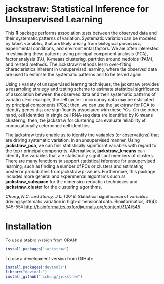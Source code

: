 # jackstraw: Statistical Inference for Unsupervised Learning

This **R** package performs association tests between the observed data and their systematic patterns of variation. Systematic variation can be modeled by latent variables, that are likely arising from biological processes, experimental conditions, and environmental factors. We are often interested in estimating these patterns using principal component analysis (PCA), factor analysis (FA), K-means clustering, partition around medoids (PAM), and related methods. The jackstraw methods learn over-fitting characteristics inherent in unsupervised learning, where the observed data are used to estimate the systematic patterns and to be tested again.

Using a variety of unsupervised learning techniques, the jackstraw provides a resampling strategy and testing scheme to estimate statistical significance of association between the observed data and their systematic patterns of variation. For example, the cell cycle in microarray data may be estimated by principal components (PCs); then, we can use the jackstraw for PCA to identify genes that are significantly associated with these PCs. On the other hand, cell identities in single cell RNA-seq data are identified by K-means clustering; then, the jackstraw for clustering can evaluate reliability of computationally determined cell identities.

The jackstraw tests enable us to identify the variables (or observations) that are driving systematic variation, in an unsupervised manner. Using **jackstraw_pca**, we can find statistically significant variables with regard to the top r principal components. Alternatively, **jackstraw_kmeans** can identify the variables that are statistically significant members of clusters. There are many functions to support statistical inference for unsupervised learning, such as finding a number of PCs or clusters and estimating posterior probabilities from jackstraw p-values. Furthermore, this package includes more general and experimental algorithms such as **jackstraw_subspace** for the dimension reduction techniques and **jackstraw_cluster** for the clustering algorithms.

*Chung, N.C.* and *Storey, J.D.* (2015) Statistical significance of variables driving systematic variation in high-dimensional data. Bioinformatics, 31(4): 545-554
http://bioinformatics.oxfordjournals.org/content/31/4/545

# Installation

To use a stable version from CRAN:
```R
install.packages("jackstraw")
```

To use a development version from GitHub:
```R
install.packages("devtools")
library("devtools")
install_github("ncchung/jackstraw")
```

